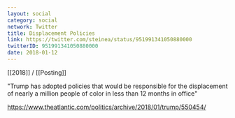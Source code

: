 ```yaml
---
layout: social
category: social
network: Twitter
title: Displacement Policies
link: https://twitter.com/steinea/status/951991341050880000
twitterID: 951991341050880000
date: 2018-01-12
---
```


[[2018]] / [[Posting]]

"Trump has adopted policies that would be responsible for the displacement of nearly a million people of color in less than 12 months in office"

<https://www.theatlantic.com/politics/archive/2018/01/trump/550454/>
